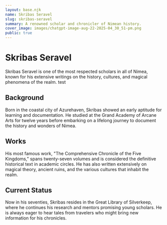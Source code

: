 ```yaml
---
layout: base.njk
name: Skribas Seravel
slug: skribas-seravel
summary: A renowned scholar and chronicler of Nimean history.
cover_image: images/chatgpt-image-aug-22-2025-04_30_51-pm.png
public: true
---
```

# Skribas Seravel

Skribas Seravel is one of the most respected scholars in all of Nimea, known for his extensive writings on the history, cultures, and magical phenomena of the realm. test

## Background

Born in the coastal city of Azurehaven, Skribas showed an early aptitude for learning and documentation. He studied at the Grand Academy of Arcane Arts for twelve years before embarking on a lifelong journey to document the history and wonders of Nimea.

## Works

His most famous work, "The Comprehensive Chronicle of the Five Kingdoms," spans twenty-seven volumes and is considered the definitive historical text in academic circles. He has also written extensively on magical theory, ancient ruins, and the various cultures that inhabit the realm.

## Current Status

Now in his seventies, Skribas resides in the Great Library of Silverkeep, where he continues his research and mentors promising young scholars. He is always eager to hear tales from travelers who might bring new information for his chronicles.
